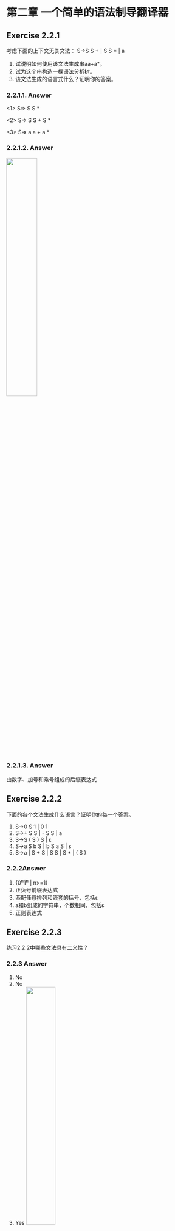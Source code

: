 # 第二章 一个简单的语法制导翻译器

## Exercise 2.2.1

考虑下面的上下文无关文法： S->S S + | S S * | a

1) 试说明如何使用该文法生成串aa+a*。
2) 试为这个串构造一棵语法分析树。
3) 该文法生成的语言式什么？证明你的答案。

### 2.2.1.1. Answer

<1> S=> S S *

<2> S=> S S + S *

<3> S=> a a + a *

### 2.2.1.2. Answer

<img src="./img/2.2.1-2.png" width="40%" >

### 2.2.1.3. Answer

由数字、加号和乘号组成的后缀表达式

## Exercise 2.2.2

下面的各个文法生成什么语言？证明你的每一个答案。

1. S->0 S 1 | 0 1
2. S->+ S S | - S S | a
3. S->S ( S ) S | ε
4. S->a S b S | b S a S | ε
5. S->a | S + S | S S | S * | ( S )

### 2.2.2Answer

1. {0<sup>n</sup>1<sup>n</sup> | n>=1}
2. 正负号前缀表达式
3. 匹配任意排列和嵌套的括号，包括ε
4. a和b组成的字符串，个数相同，包括ε
5. 正则表达式

## Exercise 2.2.3

练习2.2.2中哪些文法具有二义性？

### 2.2.3 Answer

1. No
2. No
3. Yes
   <img src="./img/2.2.3-3.png" width="40%" >
4. Yes
   <img src="./img/2.2.3-4.png" width="40%" >
5. Yes
   <img src="./img/2.2.3-5.png" width="40%" >

## Exercise 2.2.4

为下面的各个语言构建无二义性的上下文无关文法。证明你的文法都是正确的。

1. 用后缀方式表示的算数表达式。
2. 由逗号分隔开的左结合的标识符列表。
3. 由逗号分隔开的右结合的标识符列表。
4. 由整数、标识符、四个二目运算符+、-、*、/构成的算数表达式。
5. 在4的运算符中增加单目+和单目-构成的算数表达式。

### 2.2.4 Answer

```
1. E->E E op | num
2. list->list, id | id
3. list->id, list | id
4. expr->expr + term | expr - term | term
   term->term * factor | term / factor | factor
   factor->id | num | (expr)
5. expr->expr + term | expr - term | term
   term->term * unary | term / unary | unary
   unary->+factor | -factor | factor
   factor->id | num | (expr)
```

## Exercise 2.2.5

1. 证明：用下面文法生成的所有二进制串的值都能被3整除。
   num->11 | 1001 | num 0 | num num
2. 上面的文法是否能够生成所有能被3整除的二进制串？

### 2.2.5 Answer

1. 当替换为11时位置集合为n，1101时为m

   sum

    = Σ<sub>n</sub> (2<sup>1</sup> + 2<sup>0</sup>) * 2 <sup>n</sup> + Σ<sub>m</sub> (2<sup>3</sup> + 2<sup>0</sup>) * 2<sup>m</sup>

    = Σ<sub>n</sub> 3 * 2 <sup>n</sup> + Σ<sub>m</sub> 9 * 2<sup>m</sup>

   可见能被3整除。

2. 无法生成10101=21

   ```
    3k = num   -> 11 | 1001 | num 0 | num num
     k = num/3 -> 01 | 0011 | k 0   | k k
     k         -> 01 | 0011 | k 0   | k k
   ```

   21/3 = 7 = 111不存在上面

## Exercise 2.2.6

为罗马数字构建一个上下文无关文法。

### 2.2.6 Answer

romanNum -> thousand hundred ten digit

  thousand -> M | MM | MMM | ε

  hundred -> smallHundred | C D | D smallHundred | C M

  smallHundred -> C | CC | CCC  | ε

  ten -> smallTen | X L | L smallTen | X C

  smallTen -> X | XX | XXX | ε

  digit -> smallDigit | I V | V smallDigit | I X

  smallDigit -> I | II | III  | ε

## Exercise 2.3.1

构建一个语法制导翻译方案，该方案把算数表达式从中缀表达方式翻译成运算符在运算分量之前的前缀表示方式。例如，-xy是表达式x-y的前缀表示法。给出输入9-5+2和9-5*2的注释分析树。

### 2.3.1 Answer

方案:

```
expr -> expr + term
      | expr - term
      | term
term -> term * factor
      | term / factor
      | factor
factor -> digit | (expr)
```

注释分析树:

```
expr -> {print("+")} expr + term
      | {print("-")} expr - term
      | term
term -> {print("*")} term * factor
      | {print("/")} term / factor
      | factor
factor -> digit {print(digit)}
        | (expr)
```

## Exercise 2.3.2

构建一个语法制导翻译方案，该方案将算术表达式从后缀表示方式翻译成中缀表示方式。给出输入95-2*和952*-的注释分析树。

### 2.3.2 Answer

方案:

```
expr -> expr expr +
      | expr expr -
      | expr expr *
      | expr expr /
      | digit
```

注释分析树:

```
expr -> expr {print("+")} expr +
      | expr {print("-")} expr -
      | {print("(")} expr {print(")*(")} expr {print(")")} *
      | {print("(")} expr {print(")/(")} expr {print(")")} /
      | digit {print(digit)}
```

#### Another reference answer

```
E -> {print("(")} E {print(op)} E {print(")"}} op | digit {print(digit)}
```

## Exercise 2.3.3

构建一个将整数翻译成罗马数字的语法制导翻译方案。

### 2.3.3 Answer

辅助函数:

```
repeat(sign, times) // repeat('a',2) = 'aa'
```

翻译制导方案:

```
num -> thousand hundred ten digit
       { num.roman = thousand.roman || hundred.roman || ten.roman || digit.roman;
         print(num.roman)}
thousand -> low {thousand.roman = repeat('M', low.v)}
hundred -> low {hundred.roman = repeat('C', low.v)}
         | 4 {hundred.roman = 'CD'}
         | high {hundred.roman = 'D' || repeat('X', high.v - 5)}
         | 9 {hundred.roman = 'CM'}
ten -> low {ten.roman = repeat('X', low.v)}
     | 4 {ten.roman = 'XL'}
     | high {ten.roman = 'L' || repeat('X', high.v - 5)}
     | 9 {ten.roman = 'XC'}
digit -> low {digit.roman = repeat('I', low.v)}
       | 4 {digit.roman = 'IV'}
       | high {digit.roman = 'V' || repeat('I', high.v - 5)}
       | 9 {digit.roman = 'IX'}
low -> 0 {low.v = 0}
     | 1 {low.v = 1}
     | 2 {low.v = 2}
     | 3 {low.v = 3}
high -> 5 {high.v = 5}
      | 6 {high.v = 6}
      | 7 {high.v = 7}
      | 8 {high.v = 8}
```

## Exercise 2.3.4

构建一个将罗马数字翻译成整数的语法制导翻译方案。

### 2.3.4 Answer

方案：

```
romanNum -> thousand hundred ten digit
thousand -> M | MM | MMM | ε
hundred -> smallHundred | C D | D smallHundred | C M
smallHundred -> C | CC | CCC | ε
ten -> smallTen | X L | L smallTen | X C
smallTen -> X | XX | XXX  | ε
digit -> smallDigit | I V | V smallDigit | I X
smallDigit -> I | II | III | ε
```

翻译制导方案：

```
romanNum -> thousand hundred ten digit {romanNum.v = thousand.v || hundred.v || ten.v || digit.v; print(romanNun.v)}
thousand -> M {thousand.v = 1}
          | MM {thousand.v = 2}
          | MMM {thousand.v = 3}
          | ε {thousand.v = 0}
hundred -> smallHundred {hundred.v = smallHundred.v}
         | C D {hundred.v = smallHundred.v}
         | D smallHundred {hundred.v = 5 + smallHundred.v}
         | C M {hundred.v = 9}
smallHundred -> C {smallHundred.v = 1}
              | CC {smallHundred.v = 2}
              | CCC {smallHundred.v = 3}
              | ε {hundred.v = 0}
ten -> smallTen {ten.v = smallTen.v}
     | X L  {ten.v = 4}
     | L smallTen  {ten.v = 5 + smallTen.v}
     | X C  {ten.v = 9}
smallTen -> X {smallTen.v = 1}
          | XX {smallTen.v = 2}
          | XXX {smallTen.v = 3}
          | ε {smallTen.v = 0}
digit -> smallDigit {digit.v = smallDigit.v}
       | I V  {digit.v = 4}
       | V smallDigit  {digit.v = 5 + smallDigit.v}
       | I X  {digit.v = 9}
 smallDigit -> I {smallDigit.v = 1}
            | II {smallDigit.v = 2}
            | III {smallDigit.v = 3}
            | ε {smallDigit.v = 0}
```

## Exercise 2.3.5

构建一个将后缀算数表达式翻译成等价的前缀算数表达式的语法制导翻译方案。

### 2.3.5 Answer

方案:

```
expr -> expr expr op | digit
```

翻译制导方案:

```
expr -> {print(op)} expr expr op | digit {print(digit)}
```

## Exercise 2.4.1

为下列文法构造递归下降语法分析器：

1. S->+ S S | - S S | a
2. S->S ( S ) S | ε
3. S->0 S 1 | 0 1

### 2.4.1 Answer

1. [2_4_1_1](./src/2_4_1_1.c)
2. [2_4_1_2](./src/2_4_1_2.c)
3. [2_4_1_3](./src/2_4_1_3.c)
